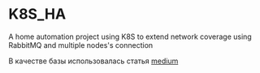 # K8S_HA
A home automation project using K8S to extend network coverage using RabbitMQ and multiple nodes's connection

В качестве базы использовалась статья [medium](https://medium.com/nerd-for-tech/deploying-rabbitmq-on-kubernetes-using-rabbitmq-cluster-operator-ef99f7a4e417)

